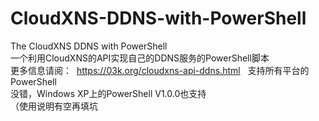 # CloudXNS-DDNS-with-PowerShell
The CloudXNS DDNS with PowerShell  
一个利用CloudXNS的API实现自己的DDNS服务的PowerShell脚本  
更多信息请阅：  https://03k.org/cloudxns-api-ddns.html  
支持所有平台的PowerShell  
没错，Windows XP上的PowerShell V1.0.0也支持  
（使用说明有空再填坑
